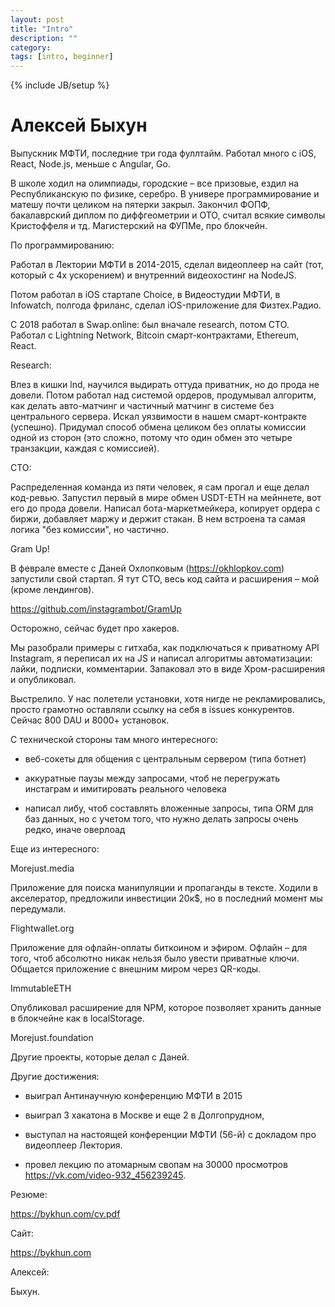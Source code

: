 ```yaml
---
layout: post
title: "Intro"
description: ""
category:
tags: [intro, beginner]
---
```

{% include JB/setup %}

# Алексей Быхун



Выпускник МФТИ, последние три года фуллтайм. Работал много с iOS, React, Node.js, меньше с Angular, Go.



В школе ходил на олимпиады, городские – все призовые, ездил на Республиканскую по физике, серебро. В универе программирование и матешу почти целиком на пятерки закрыл. Закончил ФОПФ, бакалаврский диплом по диффгеометрии и ОТО, считал всякие символы Кристоффеля и тд. Магистерский на ФУПМе, про блокчейн.



По программированию:



Работал в Лектории МФТИ в 2014-2015, сделал видеоплеер на сайт (тот, который с 4х ускорением) и внутренний видеохостинг на NodeJS.



Потом работал в iOS стартапе Choice, в Видеостудии МФТИ, в Infowatch, полгода фриланс, сделал iOS-приложение для Физтех.Радио.



С 2018 работал в Swap.online: был вначале research, потом CTO. Работал с Lightning Network, Bitcoin смарт-контрактами, Ethereum, React.



Research:

Влез в кишки lnd, научился выдирать оттуда приватник, но до прода не довели. Потом работал над системой ордеров, продумывал алгоритм, как делать авто-матчинг и частичный матчинг в системе без центрального сервера. Искал уязвимости в нашем смарт-контракте (успешно). Придумал способ обмена целиком без оплаты комиссии одной из сторон (это сложно, потому что один обмен это четыре транзакции, каждая с комиссией).



CTO:

Распределенная команда из пяти человек, я сам прогал и еще делал код-ревью. Запустил первый в мире обмен USDT-ETH на мейннете, вот его до прода довели. Написал бота-маркетмейкера, копирует ордера с биржи, добавляет маржу и держит стакан. В нем встроена та самая логика "без комиссии", но частично.



Gram Up!



В феврале вместе с Даней Охлопковым (https://okhlopkov.com) запустили свой стартап. Я тут СТО, весь код сайта и расширения – мой (кроме лендингов).

https://github.com/instagrambot/GramUp



Осторожно, сейчас будет про хакеров.



Мы разобрали примеры с гитхаба, как подключаться к приватному API Instagram, я переписал их на JS и написал алгоритмы автоматизации: лайки, подписки, комментарии. Запаковал это в виде Хром-расширения и опубликовал.



Выстрелило. У нас полетели установки, хотя нигде не рекламировались, просто грамотно оставляли ссылку на себя в issues конкурентов. Сейчас 800 DAU и 8000+ установок.



С технической стороны там много интересного:

- веб-сокеты для общения с центральным сервером (типа ботнет)

- аккуратные паузы между запросами, чтоб не перегружать инстаграм и имитировать реального человека

- написал либу, чтоб составлять вложенные запросы, типа ORM для баз данных, но с учетом того, что нужно делать запросы очень редко, иначе оверлоад



Еще из интересного:



Morejust.media



Приложение для поиска манипуляции и пропаганды в тексте. Ходили в акселератор, предложили инвестиции 20к$, но в последний момент мы передумали.



Flightwallet.org



Приложение для офлайн-оплаты биткоином и эфиром. Офлайн – для того, чтоб абсолютно никак нельзя было увести приватные ключи. Общается приложение с внешним миром через QR-коды.



ImmutableETH

Опубликовал расширение для NPM, которое позволяет хранить данные в блокчейне как в localStorage.



Morejust.foundation



Другие проекты, которые делал с Даней.



Другие достижения:



- выиграл Антинаучную конференцию МФТИ в 2015

- выиграл 3 хакатона в Москве и еще 2 в Долгопрудном,

- выступал на настоящей конференции МФТИ (56-й) с докладом про видеоплеер Лектория.

- провел лекцию по атомарным свопам на 30000 просмотров https://vk.com/video-932_456239245.



Резюме:

https://bykhun.com/cv.pdf



Сайт:

https://bykhun.com



Алексей:

Быхун.
